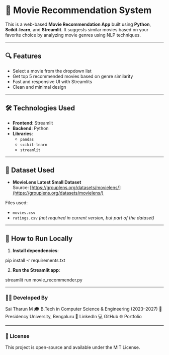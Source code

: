 # 🎥 Movie Recommendation System

This is a web-based **Movie Recommendation App** built using **Python**, **Scikit-learn**, and **Streamlit**. It suggests similar movies based on your favorite choice by analyzing movie genres using NLP techniques.

---

## 🔍 Features

- Select a movie from the dropdown list
- Get top 5 recommended movies based on genre similarity
- Fast and responsive UI with Streamlits
- Clean and minimal design

---

## 🛠️ Technologies Used

- **Frontend**: Streamlit
- **Backend**: Python
- **Libraries**: 
  - `pandas`
  - `scikit-learn`
  - `streamlit`

---

## 📁 Dataset Used

- **MovieLens Latest Small Dataset**  
  Source: [https://grouplens.org/datasets/movielens/](https://grouplens.org/datasets/movielens/)

Files used:
- `movies.csv`
- `ratings.csv` *(not required in current version, but part of the dataset)*

---

## 🚀 How to Run Locally

1. **Install dependencies**:

pip install -r requirements.txt

2. **Run the Streamlit app**:

streamlit run movie_recommender.py

---

### 👨‍💻 Developed By
Sai Tharun M
🎓 B.Tech in Computer Science & Engineering (2023–2027)
📍 Presidency University, Bengaluru
🔗 LinkedIn
💻 GitHub
🌐 Portfolio

---

### 📄 License
This project is open-source and available under the MIT License.
